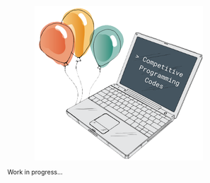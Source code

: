 <br />
<p align="center">
  <a href="https://github.com/Xilsu/competitive-programming-codes">
    <img src="/Repository-Information/competitive-programming-codes-logo.png" alt="logo" >
</a>

Work in progress...
